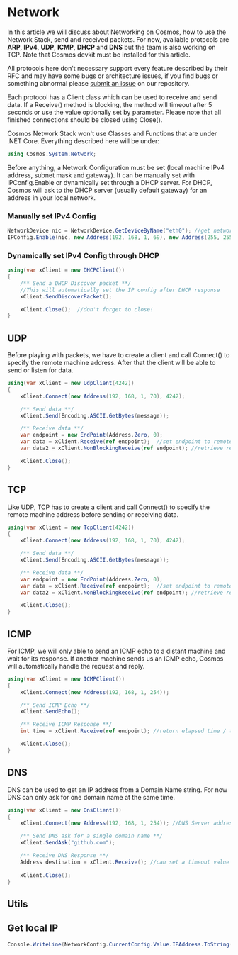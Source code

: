 # Network

In this article we will discuss about Networking on Cosmos, how to use the Network Stack, send and received packets. For now, available protocols are **ARP**, **IPv4**, **UDP**, **ICMP**, **DHCP** and **DNS** but the team is also working on TCP. Note that Cosmos devkit must be installed for this article.

All protocols here don't necessary support every feature described by their RFC and may have some bugs or architecture issues, if you find bugs or something abnormal please [submit an issue](http://https://github.com/CosmosOS/Cosmos/issues/new/choose "repository") on our repository. 

Each protocol has a Client class which can be used to receive and send data. If a Receive() method is blocking, the method will timeout after 5 seconds or use the value optionally set by parameter. Please note that all finished connections should be closed using Close().

Cosmos Network Stack won't use Classes and Functions that are under .NET Core. Everything described here will be under:
```csharp
using Cosmos.System.Network;
```

Before anything, a Network Configuration must be set (local machine IPv4 address, subnet mask and gateway). It can be manually set with IPConfig.Enable or dynamically set through a DHCP server. For DHCP, Cosmos will ask to the DHCP server (usually default gateway) for an address in your local network.

### Manually set IPv4 Config
```csharp
NetworkDevice nic = NetworkDevice.GetDeviceByName("eth0"); //get network device by name
IPConfig.Enable(nic, new Address(192, 168, 1, 69), new Address(255, 255, 255, 0), new Address(192, 168, 1, 254)); //enable IPv4 configuration
```
### Dynamically set IPv4 Config through DHCP
```csharp
using(var xClient = new DHCPClient())
{
    /** Send a DHCP Discover packet **/
    //This will automatically set the IP config after DHCP response
    xClient.SendDiscoverPacket();

    xClient.Close();  //don't forget to close!
}
```

## UDP
Before playing with packets, we have to create a client and call Connect() to specify the remote machine address. After that the client will be able to send or listen for data.
```csharp
using(var xClient = new UdpClient(4242))
{
    xClient.Connect(new Address(192, 168, 1, 70), 4242);

    /** Send data **/
    xClient.Send(Encoding.ASCII.GetBytes(message));

    /** Receive data **/
    var endpoint = new EndPoint(Address.Zero, 0);
    var data = xClient.Receive(ref endpoint);  //set endpoint to remote machine IP:port
    var data2 = xClient.NonBlockingReceive(ref endpoint); //retrieve receive buffer without waiting

    xClient.Close();
}
```

## TCP
Like UDP, TCP has to create a client and call Connect() to specify the remote machine address before sending or receiving data.
```csharp
using(var xClient = new TcpClient(4242))
{
    xClient.Connect(new Address(192, 168, 1, 70), 4242);

    /** Send data **/
    xClient.Send(Encoding.ASCII.GetBytes(message));

    /** Receive data **/
    var endpoint = new EndPoint(Address.Zero, 0);
    var data = xClient.Receive(ref endpoint);  //set endpoint to remote machine IP:port
    var data2 = xClient.NonBlockingReceive(ref endpoint); //retrieve receive buffer without waiting

    xClient.Close();
}
```

## ICMP
For ICMP, we will only able to send an ICMP echo to a distant machine and wait for its response. If another machine sends us an ICMP echo, Cosmos will automatically handle the request and reply.
```csharp
using(var xClient = new ICMPClient())
{
    xClient.Connect(new Address(192, 168, 1, 254));

    /** Send ICMP Echo **/
    xClient.SendEcho();

    /** Receive ICMP Response **/
    int time = xClient.Receive(ref endpoint); //return elapsed time / timeout if no response

    xClient.Close();
}

```
## DNS
DNS can be used to get an IP address from a Domain Name string. For now DNS can only ask for one domain name at the same time.
```csharp
using(var xClient = new DnsClient())
{
    xClient.Connect(new Address(192, 168, 1, 254)); //DNS Server address

    /** Send DNS ask for a single domain name **/
    xClient.SendAsk("github.com");

    /** Receive DNS Response **/
    Address destination = xClient.Receive(); //can set a timeout value
    
    xClient.Close();
}
```
## Utils
## Get local IP
```csharp
Console.WriteLine(NetworkConfig.CurrentConfig.Value.IPAddress.ToString());
```
